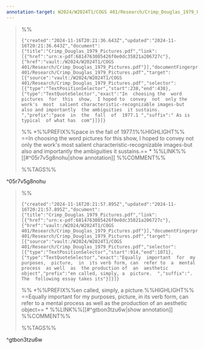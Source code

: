 ```yaml
---
annotation-target: W2024/W2024T1/COGS 401/Research/Crimp_Douglas_1979_Pictures.pdf
---
```



>%%
>```annotation-json
>{"created":"2024-11-16T20:21:36.643Z","updated":"2024-11-16T20:21:36.643Z","document":{"title":"Crimp_Douglas_1979_Pictures.pdf","link":[{"href":"urn:x-pdf:6814763085426f0e0dc35821a206727c"},{"href":"vault:/W2024/W2024T1/COGS 401/Research/Crimp_Douglas_1979_Pictures.pdf"}],"documentFingerprint":"6814763085426f0e0dc35821a206727c"},"uri":"vault:/W2024/W2024T1/COGS 401/Research/Crimp_Douglas_1979_Pictures.pdf","target":[{"source":"vault:/W2024/W2024T1/COGS 401/Research/Crimp_Douglas_1979_Pictures.pdf","selector":[{"type":"TextPositionSelector","start":238,"end":438},{"type":"TextQuoteSelector","exact":"In  choosing the  word  pictures  for  this  show,  I hoped to  convey  not  only the  work's  most  salient characteristic-recognizable images-but also and importantly  the ambiguities  it sustains. ","prefix":"pace  in  the  fall  of  1977.1 ","suffix":" As is typical  of what has  com"}]}]}
>```
>%%
>*%%PREFIX%%pace  in  the  fall  of  1977.1%%HIGHLIGHT%% ==In  choosing the  word  pictures  for  this  show,  I hoped to  convey  not  only the  work's  most  salient characteristic-recognizable images-but also and importantly  the ambiguities  it sustains.== *
>%%LINK%%[[#^05r7v5g8nohu|show annotation]]
>%%COMMENT%%
>
>%%TAGS%%
>
^05r7v5g8nohu


>%%
>```annotation-json
>{"created":"2024-11-16T20:21:57.895Z","updated":"2024-11-16T20:21:57.895Z","document":{"title":"Crimp_Douglas_1979_Pictures.pdf","link":[{"href":"urn:x-pdf:6814763085426f0e0dc35821a206727c"},{"href":"vault:/W2024/W2024T1/COGS 401/Research/Crimp_Douglas_1979_Pictures.pdf"}],"documentFingerprint":"6814763085426f0e0dc35821a206727c"},"uri":"vault:/W2024/W2024T1/COGS 401/Research/Crimp_Douglas_1979_Pictures.pdf","target":[{"source":"vault:/W2024/W2024T1/COGS 401/Research/Crimp_Douglas_1979_Pictures.pdf","selector":[{"type":"TextPositionSelector","start":914,"end":1071},{"type":"TextQuoteSelector","exact":"Equally  important  for  my  purposes,  picture,  in  its verb form, can  refer to  a  mental  process  as well  as  the production of  an  aesthetic  object","prefix":"en called, simply, a  picture.  ","suffix":". The  following essay takes its"}]}]}
>```
>%%
>*%%PREFIX%%en called, simply, a  picture.%%HIGHLIGHT%% ==Equally  important  for  my  purposes,  picture,  in  its verb form, can  refer to  a  mental  process  as well  as  the production of  an  aesthetic  object== *
>%%LINK%%[[#^gtbon3tzu6w|show annotation]]
>%%COMMENT%%
>
>%%TAGS%%
>
^gtbon3tzu6w
